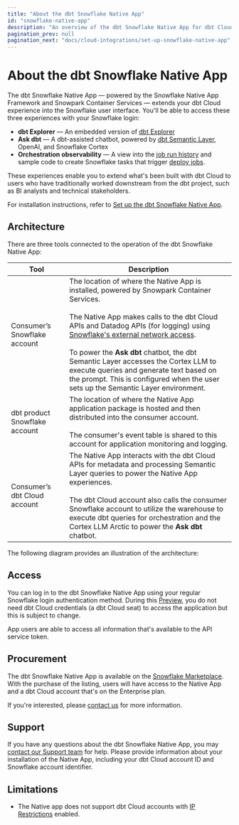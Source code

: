 ```yaml
---
title: "About the dbt Snowflake Native App"
id: "snowflake-native-app"
description: "An overview of the dbt Snowflake Native App for dbt Cloud accounts"
pagination_prev: null
pagination_next: "docs/cloud-integrations/set-up-snowflake-native-app"
---
```


# About the dbt Snowflake Native App <Lifecycle status='preview' />

The dbt Snowflake Native App &mdash; powered by the Snowflake Native App Framework and Snowpark Container Services &mdash; extends your dbt Cloud experience into the Snowflake user interface. You'll be able to access these three experiences with your Snowflake login: 

- **dbt Explorer** &mdash; An embedded version of [dbt Explorer](/docs/collaborate/explore-projects) 
- **Ask dbt** &mdash; A dbt-assisted chatbot, powered by [dbt Semantic Layer](/docs/use-dbt-semantic-layer/dbt-sl), OpenAI, and Snowflake Cortex
- **Orchestration observability** &mdash; A view into the [job run history](/docs/deploy/run-visibility) and sample code to create Snowflake tasks that trigger [deploy jobs](/docs/deploy/deploy-jobs). 

These experiences enable you to extend what's been built with dbt Cloud to users who have traditionally worked downstream from the dbt project, such as BI analysts and technical stakeholders. 

For installation instructions, refer to [Set up the dbt Snowflake Native App](/docs/cloud-integrations/set-up-snowflake-native-app).

## Architecture

There are three tools connected to the operation of the dbt Snowflake Native App:

| Tool                               | Description |
|------------------------------------|-------------|
| Consumer’s Snowflake account       | The location of where the Native App is installed, powered by Snowpark Container Services. <br /><br /> The Native App makes calls to the dbt Cloud APIs and Datadog APIs (for logging) using [Snowflake's external network access](https://docs.snowflake.com/en/developer-guide/external-network-access/external-network-access-overview). <br /><br />To power the **Ask dbt** chatbot, the dbt Semantic Layer accesses the Cortex LLM to execute queries and generate text based on the prompt. This is configured when the user sets up the Semantic Layer environment. | 
| dbt product Snowflake account | The location of where the Native App application package is hosted and then distributed into the consumer account. <br /><br />The consumer's event table is shared to this account for application monitoring and logging. |
| Consumer’s dbt Cloud account       | The Native App interacts with the dbt Cloud APIs for metadata and processing Semantic Layer queries to power the Native App experiences. <br /> <br /> The dbt Cloud account also calls the consumer Snowflake account to utilize the warehouse to execute dbt queries for orchestration and the Cortex LLM Arctic to power the **Ask dbt** chatbot. |

The following diagram provides an illustration of the architecture:

<Lightbox src="/img/docs/cloud-integrations/architecture-dbt-snowflake-native-app.png" title="Architecture of dbt Cloud and Snowflake integration"/>


## Access
You can log in to the dbt Snowflake Native App using your regular Snowflake login authentication method. During this [Preview](/docs/dbt-versions/product-lifecycles#dbt-cloud), you do not need dbt Cloud credentials (a dbt Cloud seat) to access the application but this is subject to change. 

App users are able to access all information that's available to the API service token.

## Procurement
The dbt Snowflake Native App is available on the [Snowflake Marketplace](https://app.snowflake.com/marketplace/listing/GZTYZSRT2R3). With the purchase of the listing, users will have access to the Native App and a dbt Cloud account that's on the Enterprise plan. 

If you're interested, please [contact us](matilto:sales_snowflake_marketplace@dbtlabs.com) for more information. 

## Support
If you have any questions about the dbt Snowflake Native App, you may [contact our Support team](mailto:dbt-snowflake-marketplace@dbtlabs.com) for help. Please provide information about your installation of the Native App, including your dbt Cloud account ID and Snowflake account identifier. 

## Limitations
- The Native app does not support dbt Cloud accounts with [IP Restrictions](/docs/cloud/secure/ip-restrictions) enabled. 
